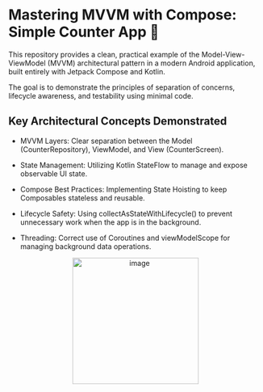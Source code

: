 # Mastering MVVM with Compose: Simple Counter App 🚀
This repository provides a clean, practical example of the Model-View-ViewModel (MVVM) architectural pattern in a modern Android application, built entirely with Jetpack Compose and Kotlin.

The goal is to demonstrate the principles of separation of concerns, lifecycle awareness, and testability using minimal code.

## Key Architectural Concepts Demonstrated
* MVVM Layers: Clear separation between the Model (CounterRepository), ViewModel, and View (CounterScreen).

* State Management: Utilizing Kotlin StateFlow to manage and expose observable UI state.

* Compose Best Practices: Implementing State Hoisting to keep Composables stateless and reusable.

* Lifecycle Safety: Using collectAsStateWithLifecycle() to prevent unnecessary work when the app is in the background.

* Threading: Correct use of Coroutines and viewModelScope for managing background data operations.

<p align="center">
    <img width="250" alt="image" src="https://github.com/user-attachments/assets/1293f3d6-5703-401f-b974-147d29713f48" />
</p>
